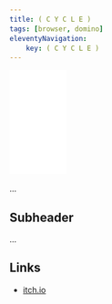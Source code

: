 ```yaml
---
title: ( C Y C L E )
tags: [browser, domino]
eleventyNavigation:
	key: ( C Y C L E )
---
```


![image](/img/Emblem_White_100px.png)

...

## Subheader

...

## Links
- [itch.io](https://haraiva.itch.io)